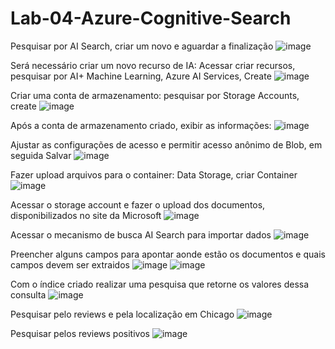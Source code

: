 # Lab-04-Azure-Cognitive-Search

Pesquisar por AI Search, criar um novo e aguardar a finalização 
![image](https://github.com/asericolla/Lab-04-Azure-Cognitive-Search/assets/149605821/00ace4b7-35ce-4d8e-9a90-e8a6bd0c6566)

Será necessário criar um novo recurso de IA: Acessar criar recursos, pesquisar por AI+ Machine Learning, Azure AI Services, Create
![image](https://github.com/asericolla/Lab-04-Azure-Cognitive-Search/assets/149605821/28566cba-2ea1-4de4-bc5f-370bb75fe0b1)

Criar uma conta de armazenamento: pesquisar por Storage Accounts, create
![image](https://github.com/asericolla/Lab-04-Azure-Cognitive-Search/assets/149605821/b5ff63ec-79ef-41ab-8381-93b8a1a6ff56)

Após a conta de armazenamento criado, exibir as informações:
![image](https://github.com/asericolla/Lab-04-Azure-Cognitive-Search/assets/149605821/3ceceeef-6fb4-4073-ad6b-024bda10df4a)

Ajustar as configurações de acesso e permitir acesso anônimo de Blob, em seguida Salvar
![image](https://github.com/asericolla/Lab-04-Azure-Cognitive-Search/assets/149605821/9e622f7a-a0fd-4114-b090-b046c78d410d)

Fazer upload arquivos para o container: Data Storage, criar Container
![image](https://github.com/asericolla/Lab-04-Azure-Cognitive-Search/assets/149605821/2e33629b-63c2-41fc-8297-3aa5a660e519)

Acessar o storage account e fazer o upload dos documentos, disponibilizados no site da Microsoft
![image](https://github.com/asericolla/Lab-04-Azure-Cognitive-Search/assets/149605821/949d85be-5d60-4084-bfdf-8e075c8da8a5)

Acessar o mecanismo de busca AI Search para importar dados
![image](https://github.com/asericolla/Lab-04-Azure-Cognitive-Search/assets/149605821/55fadc7a-dd54-425e-a888-406e2a07e7b9)

Preencher alguns campos para apontar aonde estão os documentos e quais campos devem ser extraidos
![image](https://github.com/asericolla/Lab-04-Azure-Cognitive-Search/assets/149605821/ef30aa8a-7278-44af-b56d-3db1d8a12bdd)
![image](https://github.com/asericolla/Lab-04-Azure-Cognitive-Search/assets/149605821/dba32dd3-1c9f-42fb-874e-675b9336f4b5)

Com o índice criado realizar uma pesquisa que retorne os valores dessa consulta
![image](https://github.com/asericolla/Lab-04-Azure-Cognitive-Search/assets/149605821/0020217f-cf4d-4645-96de-4634f26e89d9)

Pesquisar pelo reviews e pela localização em Chicago
![image](https://github.com/asericolla/Lab-04-Azure-Cognitive-Search/assets/149605821/5847aac9-f7d5-41a0-a58a-307e712fd705)

Pesquisar pelos reviews positivos
![image](https://github.com/asericolla/Lab-04-Azure-Cognitive-Search/assets/149605821/f6cd2611-7acf-4c81-bef8-89f30c7c7949)














